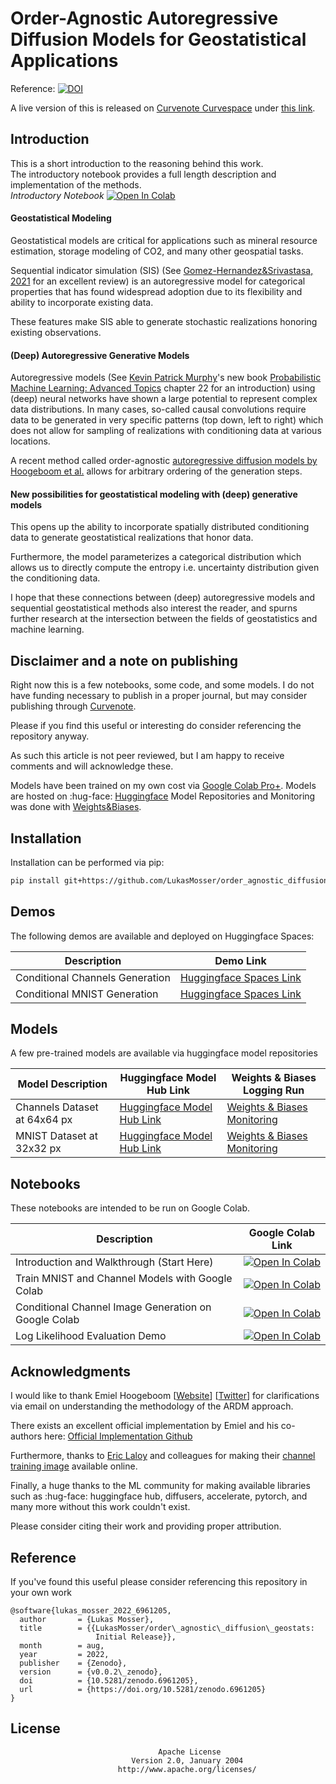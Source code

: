 # Order-Agnostic Autoregressive Diffusion Models for Geostatistical Applications

Reference: [![DOI](https://zenodo.org/badge/517723231.svg)](https://zenodo.org/badge/latestdoi/517723231)

A live version of this is released on [Curvenote Curvespace](https://curve.space/curvespace) under [this link](https://l_moss-orderagnostic.curve.space/order_agnostic_diffusion_geostats).

## Introduction
This is a short introduction to the reasoning behind this work.   
The introductory notebook provides a full length description and implementation of the methods.  
*Introductory Notebook* [![Open In Colab](https://colab.research.google.com/assets/colab-badge.svg)](https://colab.research.google.com/github/LukasMosser/order_agnostic_diffusion_geostats/blob/main/notebooks/introduction_and_walkthrough.ipynb)

#### Geostatistical Modeling
Geostatistical models are critical for applications such as mineral resource estimation, 
storage modeling of CO2, and many other geospatial tasks.

Sequential indicator simulation (SIS) (See [Gomez-Hernandez&Srivastasa, 2021](https://link.springer.com/article/10.1007/s11004-021-09926-0) for an excellent review) is an autoregressive model for categorical 
properties that has found widespread adoption due to its flexibility and ability to incorporate existing data.

These features make SIS able to generate stochastic realizations honoring existing observations.

#### (Deep) Autoregressive Generative Models

Autoregressive models (See [Kevin Patrick Murphy](https://www.cs.ubc.ca/~murphyk/)'s new book [Probabilistic Machine Learning: Advanced Topics](https://probml.github.io/pml-book/book2.html) chapter 22 for an introduction) using (deep) neural networks have shown a large potential to represent complex data distributions.
In many cases, so-called causal convolutions require data to be generated in very specific patterns (top down, left to right)
which does not allow for sampling of realizations with conditioning data at various locations.

A recent method called order-agnostic [autoregressive diffusion models by Hoogeboom et al.](https://arxiv.org/abs/2110.02037) allows for arbitrary ordering
of the generation steps. 

#### New possibilities for geostatistical modeling with (deep) generative models
This opens up the ability to incorporate spatially distributed conditioning data
to generate geostatistical realizations that honor data. 

Furthermore, the model parameterizes a categorical distribution which allows us to directly compute the 
entropy i.e. uncertainty distribution given the conditioning data.

I hope that these connections between (deep) autoregressive models and sequential geostatistical methods
also interest the reader, and spurns further research at the intersection between the fields of geostatistics and machine learning.

## Disclaimer and a note on publishing

Right now this is a few notebooks, some code, and some models.
I do not have funding necessary to publish in a proper journal, but may consider publishing through [Curvenote](https://curvenote.com/).  

Please if you find this useful or interesting do consider referencing the repository anyway.

As such this article is not peer reviewed, but I am happy to receive comments and will acknowledge these.

Models have been trained on my own cost via [Google Colab Pro+](https://colab.research.google.com/).
Models are hosted on :hug-face: [Huggingface](https://huggingface.co/) Model Repositories and Monitoring was done with [Weights&Biases](https://wandb.ai/site).

## Installation
Installation can be performed via pip:
```bash
pip install git+https://github.com/LukasMosser/order_agnostic_diffusion_geostats@main
```

## Demos
The following demos are available and deployed on Huggingface Spaces:

| Description                     | Demo Link                                                                                  |
|---------------------------------|--------------------------------------------------------------------------------------------|
| Conditional Channels Generation | [Huggingface Spaces Link](https://huggingface.co/spaces/porestar/oadg_channels_64_drawing) |
| Conditional MNIST Generation    | [Huggingface Spaces Link](https://huggingface.co/spaces/porestar/oadg_mnist_32_drawing)    |

## Models
A few pre-trained models are available via huggingface model repositories  

| Model Description            | Huggingface Model Hub Link                                                                       | Weights & Biases Logging Run                                                                                                                                     |
|------------------------------|--------------------------------------------------------------------------------------------------|------------------------------------------------------------------------------------------------------------------------------------------------------------------|
| Channels Dataset at 64x64 px | [Huggingface Model Hub Link](https://huggingface.co/porestar/oadg_mnist_32/tree/main)            | [Weights & Biases Monitoring](https://wandb.ai/lukas-mosser/order-agnostic-autoregressive-diffusion-channels/runs/2swdnaup/overview?workspace=user-lukas-mosser) |
 | MNIST Dataset at 32x32 px    | [Huggingface Model Hub Link](https://huggingface.co/porestar/oadg_mnist_32/tree/main)            | [Weights & Biases Monitoring](https://wandb.ai/lukas-mosser/order-agnostic-autoregressive-diffusion-mnist/runs/xwwwqpgp?workspace=user-lukas-mosser)             |


## Notebooks
These notebooks are intended to be run on Google Colab.

| Description                                                | Google Colab Link                                                                                                                                                                                                          |
|------------------------------------------------------------|----------------------------------------------------------------------------------------------------------------------------------------------------------------------------------------------------------------------------|
| Introduction and Walkthrough (Start Here)                  | [![Open In Colab](https://colab.research.google.com/assets/colab-badge.svg)](https://colab.research.google.com/github/LukasMosser/order_agnostic_diffusion_geostats/blob/main/notebooks/introduction_and_walkthrough.ipynb) |
| Train MNIST and Channel Models with Google Colab           | [![Open In Colab](https://colab.research.google.com/assets/colab-badge.svg)](https://colab.research.google.com/github/LukasMosser/order_agnostic_diffusion_geostats/blob/main/notebooks/train_oadg_models_colab_hf_wb.ipynb) |
| Conditional Channel Image Generation on Google Colab | [![Open In Colab](https://colab.research.google.com/assets/colab-badge.svg)](https://colab.research.google.com/github/LukasMosser/order_agnostic_diffusion_geostats/blob/main/notebooks/interactive_conditional_image_generation_demo_gradio.ipynb)|
| Log Likelihood Evaluation Demo | [![Open In Colab](https://colab.research.google.com/assets/colab-badge.svg)](https://colab.research.google.com/github/LukasMosser/order_agnostic_diffusion_geostats/blob/main/notebooks/log_likelihood_evaluation_demo_gradio.ipynb)|


## Acknowledgments
I would like to thank Emiel Hoogeboom [[Website](https://ehoogeboom.github.io/)] [[Twitter](https://twitter.com/emiel_hoogeboom)]
for clarifications via email on understanding the methodology of the ARDM approach.

There exists an excellent official implementation by Emiel and his co-authors here: [Official Implementation Github](https://github.com/google-research/google-research/tree/master/autoregressive_diffusion)

Furthermore, thanks to [Eric Laloy](https://scholar.google.com/citations?user=QrvhkvQAAAAJ&hl=en) and colleagues for making their [channel training image](https://github.com/elaloy/gan_for_gradient_based_inv) available online.

Finally, a huge thanks to the ML community for making available libraries such as :hug-face: huggingface hub, diffusers, accelerate, pytorch, and many more
without this work couldn't exist.

Please consider citing their work and providing proper attribution.

## Reference
If you've found this useful please consider referencing this repository in your own work
```
@software{lukas_mosser_2022_6961205,
  author       = {Lukas Mosser},
  title        = {{LukasMosser/order\_agnostic\_diffusion\_geostats: 
                   Initial Release}},
  month        = aug,
  year         = 2022,
  publisher    = {Zenodo},
  version      = {v0.0.2\_zenodo},
  doi          = {10.5281/zenodo.6961205},
  url          = {https://doi.org/10.5281/zenodo.6961205}
}
```

## License
```
                                 Apache License
                           Version 2.0, January 2004
                        http://www.apache.org/licenses/
```
